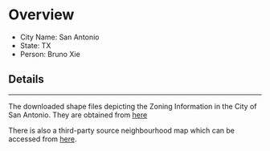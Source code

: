 # Overview

* City Name: San Antonio
* State: TX
* Person: Bruno Xie

## Details

---

The downloaded shape files depicting the Zoning Information in the City of San Antonio. They are obtained from [here](https://www.sanantonio.gov/GIS/GISData#Z)

There is also a third-party source neighbourhood map which can be accessed from [here](https://simplemaps.com/city/san-antonio/neighborhoods). 
